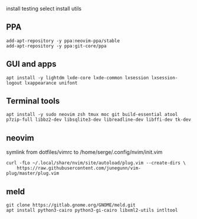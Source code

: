 install testing
select install utils

## PPA
```
add-apt-repository -y ppa:neovim-ppa/stable
add-apt-repository -y ppa:git-core/ppa
```

## GUI and apps

```
apt install -y lightdm lxde-core lxde-common lxsession lxsession-logout lxappearance unifont
```

## Terminal tools

```
apt install -y sudo neovim zsh tmux moc git build-essential atool p7zip-full libbz2-dev libsqlite3-dev libreadline-dev libffi-dev tk-dev
```

## neovim

symlink from dotfiles/vimrc to /home/serge/.config/nvim/init.vim

```
curl -fLo ~/.local/share/nvim/site/autoload/plug.vim --create-dirs \
    https://raw.githubusercontent.com/junegunn/vim-plug/master/plug.vim
```

## meld

```
git clone https://gitlab.gnome.org/GNOME/meld.git
apt install python3-cairo python3-gi-cairo libxml2-utils intltool
```
